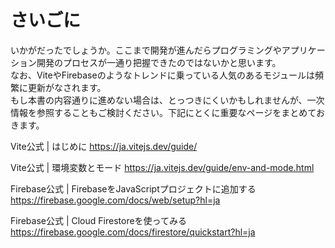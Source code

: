 # さいごに
いかがだったでしょうか。ここまで開発が進んだらプログラミングやアプリケーション開発のプロセスが一通り把握できたのではないかと思います。  
なお、ViteやFirebaseのようなトレンドに乗っている人気のあるモジュールは頻繁に更新がなされます。  
もし本書の内容通りに進めない場合は、とっつきにくいかもしれませんが、一次情報を参照することもご検討ください。下記にとくに重要なページをまとめておきます。  

Vite公式 | はじめに
https://ja.vitejs.dev/guide/

Vite公式 | 環境変数とモード
https://ja.vitejs.dev/guide/env-and-mode.html

Firebase公式 | FirebaseをJavaScriptプロジェクトに追加する
https://firebase.google.com/docs/web/setup?hl=ja

Firebase公式 | Cloud Firestoreを使ってみる
https://firebase.google.com/docs/firestore/quickstart?hl=ja